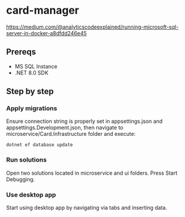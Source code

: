 # card-manager
https://medium.com/@analyticscodeexplained/running-microsoft-sql-server-in-docker-a8dfdd246e45

## Prereqs
- MS SQL Instance
- .NET 8.0 SDK
## Step by step
### Apply migrations
Ensure connection string is properly set in appsettings.json and appsettings.Development.json, then
navigate to microservice/Card.Infrastructure folder and execute:
```
dotnet ef database update
```
### Run solutions
Open two solutions located in microservice and ui folders.
Press Start Debugging.
### Use desktop app
Start using desktop app by navigating via tabs and inserting data.
